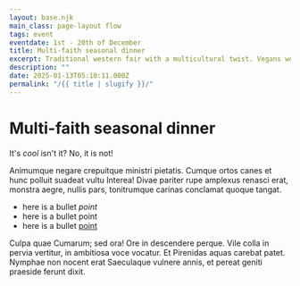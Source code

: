 ```yaml
---
layout: base.njk
main_class: page-layout flow
tags: event
eventdate: 1st - 20th of December
title: Multi-faith seasonal dinner
excerpt: Traditional western fair with a multicultural twist. Vegans welcome.
description: ""
date: 2025-01-13T05:10:11.000Z
permalink: "/{{ title | slugify }}/"
---
```


# Multi-faith seasonal dinner

It's *cool* isn't it? No, it is not!

Animumque negare crepuitque ministri pietatis. Cumque ortos canes et hunc
polluit suadeat vultu Interea! Divae pariter rupe amplexus renasci erat, monstra
aegre, nullis pars, tonitrumque carinas conclamat quoque tangat.

- here is a bullet *point*
- here is a bullet point
- here is a bullet [point](http://localhost:8080/events/event2/)

Culpa quae Cumarum; sed ora! Ore in descendere perque. Vile colla in pervia
vertitur, in ambitiosa voce vocatur. Et Pirenidas aquas carebat patet. Nymphae
non nocent erat Saeculaque vulnere annis, et pereat geniti praeside ferunt
dixit.